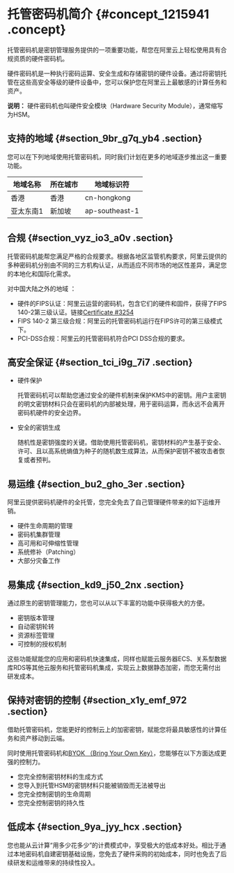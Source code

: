 # 托管密码机简介 {#concept_1215941 .concept}

托管密码机是密钥管理服务提供的一项重要功能，帮您在阿里云上轻松使用具有合规资质的硬件密码机。

硬件密码机是一种执行密码运算、安全生成和存储密钥的硬件设备。通过将密钥托管在这些高安全等级的硬件设备中，您可以保护您在阿里云上最敏感的计算任务和资产。

**说明：** 硬件密码机也叫硬件安全模块（Hardware Security Module），通常缩写为HSM。

## 支持的地域 {#section_9br_g7q_yb4 .section}

您可以在下列地域使用托管密码机，同时我们计划在更多的地域逐步推出这一重要功能。

|地域名称|所在城市|地域标识符|
|----|----|-----|
|香港|香港|cn-hongkong|
|亚太东南1|新加坡|ap-southeast-1|

## 合规 {#section_vyz_io3_a0v .section}

托管密码机能帮您满足严格的合规要求。根据各地区监管机构要求，阿里云提供的多种密码机分别由不同的三方机构认证，从而适应不同市场的地区性差异，满足您的本地化和国际化需求。

对中国大陆之外的地域 ：

-   硬件的FIPS认证：阿里云运营的密码机，包含它们的硬件和固件，获得了FIPS 140-2第三级认证。链接[Certificate \#3254](https://csrc.nist.gov/Projects/Cryptographic-Module-Validation-Program/Certificate/3254)
-   FIPS 140-2 第三级合规：阿里云的托管密码机运行在FIPS许可的第三级模式下。
-   PCI-DSS合规：阿里云的托管密码机符合PCI DSS合规的要求。

## 高安全保证 {#section_tci_i9g_7i7 .section}

-   硬件保护

    托管密码机可以帮助您通过安全的硬件机制来保护KMS中的密钥。用户主密钥的明文密钥材料只会在密码机的内部被处理，用于密码运算，而永远不会离开密码机硬件的安全边界。

-   安全的密钥生成

    随机性是密钥强度的关键。借助使用托管密码机，密钥材料的产生基于安全、许可、且以高系统熵值为种子的随机数生成算法，从而保护密钥不被攻击者恢复或者预判。


## 易运维 {#section_bu2_gho_3er .section}

阿里云提供密码机硬件的全托管，您完全免去了自己管理硬件带来的如下运维开销。

-   硬件生命周期的管理
-   密码机集群管理
-   高可用和可伸缩性管理
-   系统修补（Patching）
-   大部分灾备工作

## 易集成 {#section_kd9_j50_2nx .section}

通过原生的密钥管理能力，您也可以从以下丰富的功能中获得极大的方便。

-   密钥版本管理
-   自动密钥轮转
-   资源标签管理
-   可控制的授权机制

这些功能赋能您的应用和密码机快速集成，同样也赋能云服务器ECS、关系型数据库RDS等其他云服务和托管密码机集成，实现云上数据静态加密，而您无需付出研发成本。

## 保持对密钥的控制 {#section_x1y_emf_972 .section}

借助托管密码机，您能更好的控制云上的加密密钥，赋能您将最具敏感性的计算任务和资产移动到云端。

同时使用托管密码机和[BYOK （Bring Your Own Key）](https://help.aliyun.com/document_detail/68523.html)，您能够在以下方面达成更强的控制力。

-   您完全控制密钥材料的生成方式
-   您导入到托管HSM的密钥材料只能被销毁而无法被导出
-   您完全控制密钥的生命周期
-   您完全控制密钥的持久性

## 低成本 {#section_9ya_jyy_hcx .section}

您也能从云计算“用多少花多少”的计费模式中，享受极大的低成本好处。相比于通过本地密码机自建密钥基础设施，您免去了硬件采购的初始成本，同时也免去了后续研发和运维带来的持续性投入。

